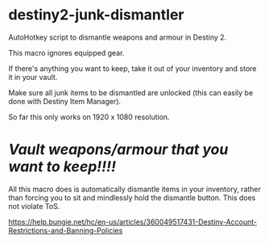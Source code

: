 # destiny2-junk-dismantler
AutoHotkey script to dismantle weapons and armour in Destiny 2.


This macro ignores equipped gear.

If there's anything you want to keep, take it out of your inventory and store it in your vault.

Make sure all junk items to be dismantled are unlocked (this can easily be done with Destiny Item Manager).

So far this only works on 1920 x 1080 resolution.

# *Vault weapons/armour that you want to keep!!!!*

All this macro does is automatically dismantle items in your inventory, rather than forcing you to sit and mindlessly hold the dismantle button.
This does not violate ToS.

https://help.bungie.net/hc/en-us/articles/360049517431-Destiny-Account-Restrictions-and-Banning-Policies
